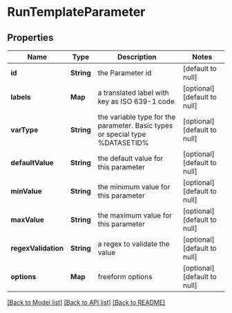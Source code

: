 # RunTemplateParameter
## Properties

Name | Type | Description | Notes
------------ | ------------- | ------------- | -------------
**id** | **String** | the Parameter id | [default to null]
**labels** | **Map** | a translated label with key as ISO 639-1 code | [optional] [default to null]
**varType** | **String** | the variable type for the parameter. Basic types or special type %DATASETID% | [optional] [default to null]
**defaultValue** | **String** | the default value for this parameter | [optional] [default to null]
**minValue** | **String** | the minimum value for this parameter | [optional] [default to null]
**maxValue** | **String** | the maximum value for this parameter | [optional] [default to null]
**regexValidation** | **String** | a regex to validate the value | [optional] [default to null]
**options** | **Map** | freeform options | [optional] [default to null]

[[Back to Model list]](../README.md#documentation-for-models) [[Back to API list]](../README.md#documentation-for-api-endpoints) [[Back to README]](../README.md)

